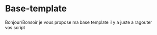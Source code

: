 # Base-template

Bonjour/Bonsoir 
je vous propose ma base template
il y a juste a ragouter vos script
